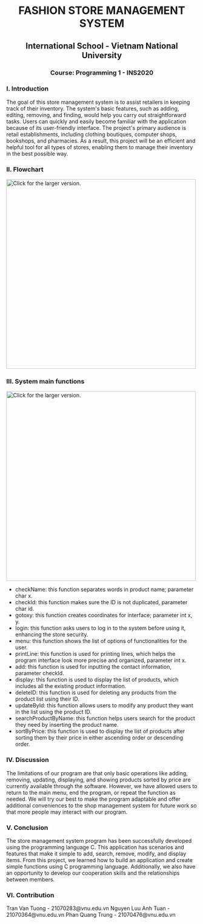 <h1 align="center">FASHION STORE MANAGEMENT SYSTEM</h1>
<h2 align="center">International School - Vietnam National University</h2>
<h3 align="center">Course: Programming 1 - INS2020</h3>

<h3 align="left">I. Introduction</h3>
  The goal of this store management system is to assist retailers in keeping track of their inventory. The system's basic features, such as adding, editing, removing, and finding, would help you carry out straightforward tasks. Users can quickly and easily become familiar with the application because of its user-friendly interface. 
  The project's primary audience is retail establishments, including clothing boutiques, computer shops, bookshops, and pharmacies. As a result, this project will be an efficient and helpful tool for all types of stores, enabling them to manage their inventory in the best possible way.
  
<h3 align="left">II. Flowchart</h3>
<a href="https://drive.google.com/uc?export=view&id=1yI-K-yRGu3msKvbfNu4u0aLgRsVbeEtI"><img src="https://drive.google.com/uc?export=view&id=1yI-K-yRGu3msKvbfNu4u0aLgRsVbeEtI" style="width: 500px; max-width: 100%; height: auto" title="Click for the larger version." 
  display: block;
  margin-left: auto;
  margin-right: auto;
  width: 50%; /></a>

<h3 align="left">III. System main functions</h3>
<a href="https://drive.google.com/uc?export=view&id=1jcNjvjp5797n47YirETvUk974LqFnGZv"><img src="https://drive.google.com/uc?export=view&id=1jcNjvjp5797n47YirETvUk974LqFnGZv" style="width: 500px; max-width: 100%; height: auto" title="Click for the larger version." 
  display: block;
  margin-left: auto;
  margin-right: auto;
  width: 50%;/></a>

- checkName: this function separates words in product name; parameter char x.
- checkId: this function makes sure the ID is not duplicated, parameter char id.
- gotoxy: this function creates coordinates for interface; parameter int x, y.
- login: this function asks users to log in to the system before using it, enhancing the store security.
- menu: this function shows the list of options of functionalities for the user.
- printLine: this function is used for printing lines, which helps the program interface look more precise and organized, parameter int x.
- add: this function is used for inputting the contact information, parameter checkId.
- display: this function is used to display the list of products, which includes all the existing product information.
- deleteID: this function is used for deleting any products from the product list using their ID.
- updateById: this function allows users to modify any product they want in the list using the product ID.
- searchProductByName: this function helps users search for the product they need by inserting the product name.
- sortByPrice: this function is used to display the list of products after sorting them by their price in either ascending order or descending order.

<h3 align="left">IV. Discussion</h3>
The limitations of our program are that only basic operations like adding, removing, updating, displaying, and showing products sorted by price are currently available through
the software. However, we have allowed users to return to the main menu, end the program, or repeat the function as needed. We will try our best to make the program adaptable and offer additional conveniences to the shop management system for future work so that more people may interact with our program.

<h3 align="left">V. Conclusion</h3>
The store management system program has been successfully developed using the programming language C. This application has scenarios and features that make it simple to add, search, remove, modify, and display items. From this project, we learned how to build an application and create simple functions using C programming language. Additionally, we
also have an opportunity to develop our cooperation skills and the relationships between members.

<h3 align="left">VI. Contribution</h3>
Tran Van Tuong       - 21070283@vnu.edu.vn
Nguyen Luu Anh Tuan  - 21070364@vnu.edu.vn
Phan Quang Trung     - 21070476@vnu.edu.vn
